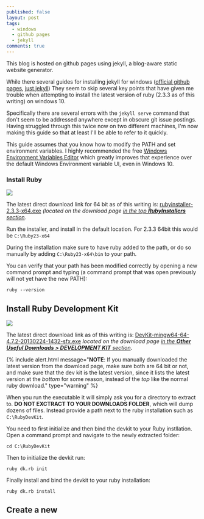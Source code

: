 ```yaml
---
published: false
layout: post
tags:
  - windows
  - github pages
  - jekyll
comments: true
---
```

This blog is hosted on github pages using jekyll, a blog-aware static website generator.

While there several guides for installing jekyll for windows ([official github pages](https://help.github.com/articles/setting-up-your-github-pages-site-locally-with-jekyll/), [just jekyll](http://jekyll-windows.juthilo.com)) They seem to skip several key points that have given me trouble when attempting to install the latest version of ruby (2.3.3 as of this writing) on windows 10.

Specifically there are several errors with the `jekyll serve` command that don't seem to be addressed anywhere except in obscure git issue postings. Having struggled through this twice now on two different machines, I'm now making this guide so that at least I'll be able to refer to it quickly.

This guide assumes that you know how to modify the PATH and set environment variables. I highly recommended the free [Windows Environment Variables Editor](http://eveditor.com/) which greatly improves that experience over the default Windows Environment variable UI, even in Windows 10.


### Install Ruby

![](https://i.imgur.com/oRqtG1N.png)

The latest direct download link for 64 bit as of this writing is: [rubyinstaller-2.3.3-x64.exe](https://dl.bintray.com/oneclick/rubyinstaller/rubyinstaller-2.3.3-x64.exe) *(located on the download page [in the top **RubyInstallers** section](http://rubyinstaller.org/downloads/)*.

Run the installer, and install in the default location. For 2.3.3 64bit this would be `C:\Ruby23-x64`

During the installation make sure to have ruby added to the path, or do so manually by adding `C:\Ruby23-x64\bin` to your path.

You can verify that your path has been modified correctly by opening a new command prompt and typing (a command prompt that was open previously will not yet have the new PATH):

````
ruby --version
````


## Install Ruby Development Kit
![](https://i.imgur.com/iRX53qj.png)

The latest direct download link as of this writing is: [DevKit-mingw64-64-4.7.2-20130224-1432-sfx.exe](https://dl.bintray.com/oneclick/rubyinstaller/DevKit-mingw64-64-4.7.2-20130224-1432-sfx.exe) *located on the download page [in the **Other Useful Downloads > DEVELOPMENT KIT** section](http://rubyinstaller.org/downloads/)*.

{% include alert.html message="**NOTE**: If you manually downloaded the latest version from the download page, make sure both are 64 bit or not, and make sure that the dev kit is the latest version, since it lists the latest version at the *bottom* for some reason, instead of the *top* like the normal ruby download." type="warning" %}

When you run the executable it will simply ask you for a directory to extract to. **DO NOT EXCTRACT TO YOUR DOWNLOADS FOLDER**, which will dump dozens of files. Instead provide a path next to the ruby installation such as `C:\RubyDevKit`.

You need to first initialize and then bind the devkit to your Ruby instllation. Open a command prompt and navigate to the newly extracted folder:

````
cd C:\RubyDevKit
````

Then to initialize the devkit run:

````
ruby dk.rb init
````

Finally install and bind the devkit to your ruby installation:

````
ruby dk.rb install
````


## Create a new 
